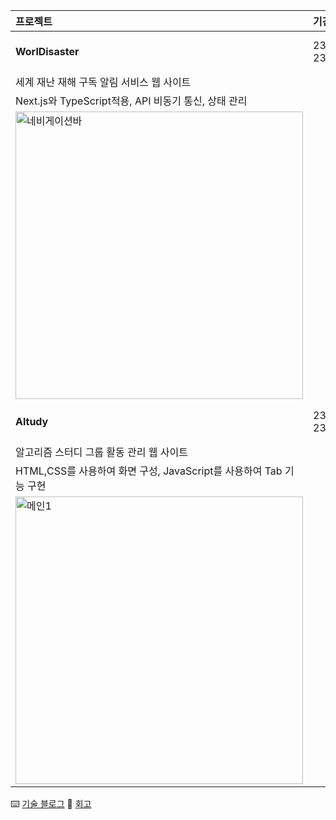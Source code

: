 |**프로젝트**|**기간**|**기술스택**|**GitHub**|**Blog**|
|:---|:---|:---|:---|:---|
|**WorlDisaster**|23.11.14-23.12.15|Next.js, TypeScript, Recoil|[Repository](https://github.com/kimfield98/WorlDisaster)|[회고](https://kimfield.tistory.com/entry/%ED%94%84%EB%A1%9C%EC%A0%9D%ED%8A%B8-%EC%84%B8%EA%B3%84-%EC%9E%AC%EB%82%9C%EC%9E%AC%ED%95%B4-%EA%B5%AC%EB%8F%85%EC%95%8C%EB%A6%BC%EC%84%9C%EB%B9%84%EC%8A%A4-WorlDisaster-%EC%9B%B9-%EC%82%AC%EC%9D%B4%ED%8A%B8-231114-231216)|
|세계 재난 재해 구독 알림 서비스 웹 사이트|
|Next.js와 TypeScript적용, API 비동기 통신, 상태 관리|
|<img width="460" alt="네비게이션바" src="https://github.com/kimfield98/kimfield98/assets/141253939/a74f7149-a41a-46a8-b411-95c9596d2cb7">|
|**Altudy**|23.05.22-23.06.15|Django, Python, JavaScript|[Repository](https://github.com/kimfield98/Altudy)|[회고](https://velog.io/@kimfield/%ED%9A%8C%EA%B3%A0-%EC%9D%B4%EB%B2%88-%ED%94%84%EB%A1%9C%EC%A0%9D%ED%8A%B8%EC%97%90%EC%84%9C%EB%8A%94-%EB%AC%B4%EC%97%87%EC%9D%84-%ED%96%88%EB%82%98%EC%9A%94)|
|알고리즘 스터디 그룹 활동 관리 웹 사이트|
|HTML,CSS를 사용하여 화면 구성, JavaScript를 사용하여 Tab 기능 구현|
|<img width="460" alt="메인1" src="https://github.com/kimfield98/kimfield98/assets/141253939/3a9743bd-6ba4-4320-ad49-10281983017f">|

⌨️ [기술 블로그](https://kimfield.tistory.com/)
💭 [회고](https://velog.io/@kimfield/)
